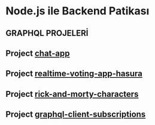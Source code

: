 # Node.js ile Backend Patikası
## GRAPHQL PROJELERİ
   ## Project    [chat-app](graphql/chat-app/)
   ## Project    [realtime-voting-app-hasura](graphql/realtime-voting-app-hasura/)
   ## Project    [rick-and-morty-characters](graphql/rick-and-morty-characters/)
   ## Project    [graphql-client-subscriptions](graphql/graphql-client-subscriptions/)